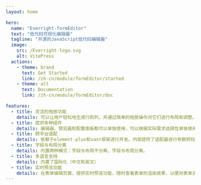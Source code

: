 ```yaml
---
layout: home

hero:
  name: "Everright-formEditor"
  text: "低代码可视化编辑器"
  tagline: "开源的JavaScript低代码编辑器"
  image:
    src: /Everright-logo.svg
    alt: VitePress
  actions:
    - theme: brand
      text: Get Started
      link: /zh-cn/module/formEditor/started
    - theme: alt
      text: Documentation
      link: /zh-cn/module/formEditor/doc

features:
  - title: 灵活的拖放功能
    details: 可以让用户轻松地生成行和列，并通过简单的拖放操作对它们进行布局和调整。无论是在设计表单还是创建页面，这个功能极大地提高用户的工作效率
  - title: 提供多种组件
    details: 编辑器、预览器和配置面板都可以单独使用，可以根据实际需求选择性单独使用配置面板，满足不同场景下的需求
  - title: 跨平台适配
    details: 依赖于element-plus和vant框架进行开发。内部提供了适配器进行参数转码，以达到最佳的体现。
  - title: 字段与布局分离
    details: 内置两种模式：字段与布局不分离、字段与布局分离。
  - title: 多语言支持
    details: 内置了国际化（中文和英文）
  - title: 实时预览功能
    details: 在表单编辑页面，提供实时预览功能，随时查看表单的渲染效果，以便对表单进行调整和优化
---
```


<VPTeamPage class="recommendBlog">
  <VPTeamPageSection>
    <template #title>推荐优质公众号</template>
    <template #members>
      <VPTeamMembers size="small" :members="members" />
    </template>
  </VPTeamPageSection>
</VPTeamPage>

<script setup>
import { useData, useRoute, useRouter } from 'vitepress'
import {
  VPTeamPage,
  VPTeamPageTitle,
  VPTeamMembers,
  VPTeamPageSection
} from 'vitepress/theme'
// import db from '/theme/VPTeamMembers.vue'
const {
  lang
} = useData()
const members = [
  {
    avatar: '/img/promotion/wechat/491681738656_.pic.jpg',
    name: '若川视野',
    desc: '公众号「若川视野」作者，组织了<a target="_blank" href="https://juejin.cn/post/7079706017579139102">源码共读活动</a>，帮助了几千人学习源码。写有<a target="_blank" href="https://juejin.cn/column/6960551178908205093">《学习源码整体架构系列》</a> 30余篇。',
    links: [
      {
        icon: 'github',
        link: 'https://github.com/lxchuan12'
      }
    ]
  },
  {
    avatar: '/img/promotion/wechat/321682043130_.pic.jpg',
    name: '前端早读课',
    desc: '关注前端，产品体验设计，更关注前端同行的成长。 每天清晨五点早读，七万+同行相伴成长。',
  },
  {
    avatar: '/img/promotion/wechat/161682054821_.pic.jpg',
    name: '前端迷',
    desc: '『前端迷』公众号是一个公益性的前端技术分享社区，不定期为前端开发者带来面试经验，源码解析以及技术分享，欢迎大家订阅。',
    links: [
      { icon: 'github', link: 'https://github.com/fxxqq' }
    ]
  }
]
</script>

<style lang="scss" scoped>
.recommendBlog {
  margin-top: 60px;
  ::v-deep{
    .avatar {
      width: 80px !important;
      height: 80px !important;
    }
    .avatar-img {
      border-radius:0
    }
  }
}
</style>
